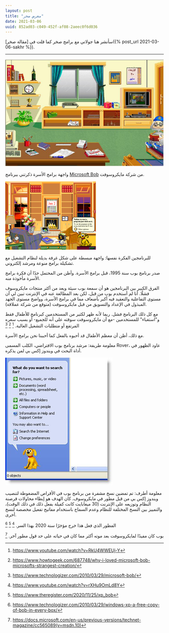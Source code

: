```yaml
---
layout: post
title: "معرض صخر"
date: 2021-03-06
uuid: 852ad03-c049-452f-af08-2aeec0f6d036
---
```


سأنشر هنا جولاتي مع برامج صخر كما قلت في [مقالة صخر]({% post_url 2021-03-06-sakhr %}).

---

![واجهة برامج الأسرة](assets/images/sakhr-osra-suite.png)

واجهة برامج الأسرة ذكرتني ببرنامج [Microsoft Bob][microsoft-bob] من شركة مايكروسوفت.

![واجهة مايكروسوفت بوب](assets/images/microsoft-bob.png)

للبرنامجين الفكرة نفسها: واجهة مبسطة على شكل غرفة بديلة لنظام التشغيل مع تشكيلة برامج منوعة ومرشد إلكتروني.

صدر برنامج بوب سنة 1995، قبل برامج الأسرة. وأظن من المحتمل جدًا أن فكرة برامج الأسرة مأخوذة منه.

الفرق الكبير بين البرنامجين هو أن سمعة بوب سيئة ويعد من أكثر منتجات مايكروسوف فشلًا.
أنا لم أستخدم بوب من قبل، لكن بعد المطالعة عنه في الإنترنت تبين لي
أن مستوى التفاعلية والتعقيد فيه أكبر بأضعاف مما في برامج الأسرة،
وواضح مستوى الجهد المبذول في الإعداد والتسويق من قبل مايكروسوفت (متوقع من شركة عملاقة).

مع كل ذلك البرنامج فشل. ربما لأنه ظهر لكثير من المستخدمين كبرنامج للأطفال فقط و"استغباء" للمستخدمين -مع أن مايكروسوفت سوقته على أنه للجميع-
أو بسبب سعره المرتفع أو متطلبات التشغيل العالية. [^1] [^2] [^3]

مع ذلك، أظن أن معظم الأطفال قد أحبوه بالفعل كما أحببنا نحن برامج الأسرة.

معلومة طريفة: مرشد برنامج بوب الافتراضي، الكلب المسمى Rover، عاود الظهور في أداة البحث في ويندوز إكس بي لمن يذكره.

![كلب البحث في ويندوز إكس بي](assets/images/windows-xp-rover-dog.jpg)

معلومة أطرف: تم تمضين نسخ مشفرة من برنامج بوب في الأقراص المضغوطة لتنصيب ويندوز إكس
بي من قبل مطور في مايكروسوف. كان الهدف هو إبطاء محاولات قرصنة النظام وتوزيعه على الإنترنت
(30 ميغابايت كانت كفيلة بفعل ذلك في ذلك الوقت)، والتمييز بين النسخ المختلفة للنظام وعدم السماح باستخدام مفاتيح تفعيل مخصصة لنسخ أخرى.

المطور الذي فعل هذا خرج مؤخرًا سنة 2020 بهذا السر. [^4] [^5] [^6]

بوب كان مفيدًا لمايكروسوفت بعد موته أكثر مما كان في حياته على حد قول مطور آخر. [^7]

[microsoft-bob]: https://en.wikipedia.org/wiki/Microsoft_Bob

[^1]: <https://www.youtube.com/watch?v=RkU4WWEUj-Y>
[^2]: <https://www.howtogeek.com/687748/why-i-loved-microsoft-bob-microsofts-strangest-creation/>
[^3]: <https://www.technologizer.com/2010/03/29/microsoft-bob/>
[^4]: <https://www.youtube.com/watch?v=rXHu9OmLd8Y>
[^5]: <https://www.theregister.com/2020/11/25/xp_bob>
[^6]: <https://www.technologizer.com/2010/03/29/windows-xp-a-free-copy-of-bob-in-every-box/>
[^7]: <https://docs.microsoft.com/en-us/previous-versions/technet-magazine/cc565089(v=msdn.10)>
